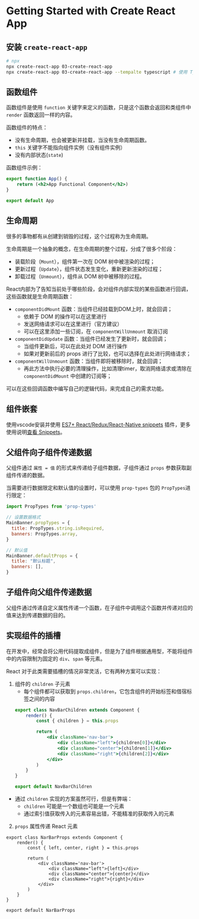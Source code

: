 # Getting Started with Create React App

## 安装 `create-react-app`

```bash
# npx
npx create-react-app 03-create-react-app
npx create-react-app 03-create-react-app --tempalte typescript # 使用 TypeScript
```

## 函数组件

函数组件是使用 `function` 关键字来定义的函数，只是这个函数会返回和类组件中 `render` 函数返回一样的内容。

函数组件的特点：

- 没有生命周期，也会被更新并挂载，当没有生命周期函数。
- `this` 关键字不能指向组件实例（没有组件实例）
- 没有内部状态(`state`)

函数组件示例：

```jsx
export function App() {
    return (<h2>App Functional Component</h2>)
}

export default App
```

## 生命周期

很多的事物都有从创建到销毁的过程，这个过程称为生命周期。

生命周期是一个抽象的概念，在生命周期的整个过程，分成了很多个阶段：

- 装载阶段（`Mount`），组件第一次在 DOM 树中被渲染的过程；
- 更新过程（`Update`），组件状态发生变化，重新更新渲染的过程；
- 卸载过程（`Unmount`），组件从 DOM 树中被移除的过程。

React内部为了告知当前处于哪些阶段，会对组件内部实现的某些函数进行回调，这些函数就是生命周期函数：

- `componentDidMount` 函数：当组件已经挂载到DOM上时，就会回调；
    - 依赖于 DOM 的操作可以在这里进行
    - 发送网络请求可以在这里进行（官方建议）
    - 可以在这里添加一些订阅，在 `componentWillUnmount` 取消订阅
- `componentDidUpdate` 函数：当组件已经发生了更新时，就会回调；
    - 当组件更新后，可以在此处对 DOM 进行操作
    - 如果对更新前后的 props 进行了比较，也可以选择在此处进行网络请求；
- `componentWillUnmount` 函数：当组件即将被移除时，就会回调；
    - 再此方法中执行必要的清理操作，比如清理timer，取消网络请求或清除在 `componentDidMount` 中创建的订阅等；

可以在这些回调函数中编写自己的逻辑代码，来完成自己的需求功能。

## 组件嵌套

使用vscode安装并使用 [ES7+ React/Redux/React-Native snippets](https://marketplace.visualstudio.com/items?itemName=dsznajder.es7-react-js-snippets) 插件，更多使用说明[查看 Snippets](https://github.com/r5n-labs/vscode-react-javascript-snippets/blob/HEAD/docs/Snippets.md)。

## 父组件向子组件传递数据

父组件通过 `属性 = 值` 的形式来传递给子组件数据，子组件通过 `props` 参数获取副组件传递的数据。

当需要进行数据限定和默认值的设置时，可以使用 `prop-types` 包的 `PropTypes`进行限定：

```js
import PropTypes from 'prop-types'

// 设置数据格式
MainBanner.propTypes = {
  title: PropTypes.string.isRequired,
  banners: PropTypes.array,
}

// 默认值
MainBanner.defaultProps = {
  title: "默认标题",
  banners: [],
}
```

## 子组件向父组件传递数据

父组件通过传递自定义属性传递一个函数，在子组件中调用这个函数并传递对应的值来达到传递数据的目的。

## 实现组件的插槽

在开发中，经常会将公用代码提取成组件，但是为了组件根据通用型，不能将组件中的内容限制为固定的 `div`、`span` 等元素。

React 对于此类需要插槽的情况非常灵活，它有两种方案可以实现：

1. 组件的 `children` 子元素
   - 每个组件都可以获取到 `props.children`，它包含组件的开始标签和借宿标签之间的内容
   ```jsx
   export class NavBarChildren extends Component {
       render() {
           const { children } = this.props

           return (
               <div className='nav-bar'>
                   <div className="left">{children[0]}</div>
                   <div className="center">{children[1]}</div>
                   <div className="right">{children[2]}</div>
               </div>
           )
       }
   }

   export default NavBarChildren
   ```
  - 通过 `children` 实现的方案虽然可行，但是有弊端：
    - `children` 可能是一个数组也可能是一个元素
    - 通过索引值获取传入的元素容易出错，不能精准的获取传入的元素
2. `props` 属性传递 React 元素

  ```
  export class NarBarProps extends Component {
      render() {
          const { left, center, right } = this.props

          return (
              <div className='nav-bar'>
                  <div className="left">{left}</div>
                  <div className="center">{center}</div>
                  <div className="right">{right}</div>
              </div>
          )
      }
  }

  export default NarBarProps
  ```